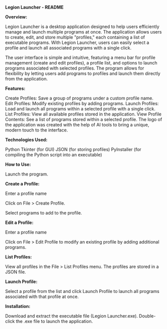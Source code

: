 **Legion Launcher - README**

**Overview:**

Legion Launcher is a desktop application designed to help users efficiently manage and launch multiple programs at once. The application allows users to create, edit, and store multiple "profiles," each containing a list of executable programs. With Legion Launcher, users can easily select a profile and launch all associated programs with a single click.

The user interface is simple and intuitive, featuring a menu bar for profile management (create and edit profiles), a profile list, and options to launch programs associated with selected profiles. The program allows for flexibility by letting users add programs to profiles and launch them directly from the application.


**Features:**

Create Profiles: Save a group of programs under a custom profile name.
Edit Profiles: Modify existing profiles by adding programs.
Launch Profiles: Load and launch all programs within a selected profile with a single click.
List Profiles: View all available profiles stored in the application.
View Profile Contents: See a list of programs stored within a selected profile.
The logo of the application was created with the help of AI tools to bring a unique, modern touch to the interface.


**Technologies Used:**

Python
Tkinter (for GUI)
JSON (for storing profiles)
PyInstaller (for compiling the Python script into an executable)


**How to Use:**

Launch the program.

**Create a Profile:**

Enter a profile name 

Click on File > Create Profile.

Select programs to add to the profile.


**Edit a Profile:**

Enter a profile name 

Click on File > Edit Profile to modify an existing profile by adding additional programs.


**List Profiles:**

View all profiles in the File > List Profiles menu. The profiles are stored in a JSON file.

**Launch Profile:**

Select a profile from the list and click Launch Profile to launch all programs associated with that profile at once.


**Installation:**

Download and extract the executable file (Legion Launcher.exe).
Double-click the .exe file to launch the application.
